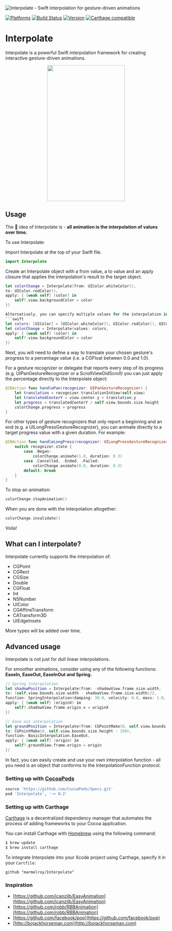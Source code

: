 ![Interpolate - Swift interpolation for gesture-driven animations](https://cloud.githubusercontent.com/assets/889949/14937965/8b70c90a-0f16-11e6-972a-0ffa39df3e3d.png)


[![Platforms](https://img.shields.io/badge/platforms-iOS%20%7C%20tvOS-orange.svg)](https://github.com/marmelroy/Interpolate)
[![Build Status](https://travis-ci.org/marmelroy/Interpolate.svg?branch=master)](https://travis-ci.org/marmelroy/Interpolate)
[![Version](http://img.shields.io/cocoapods/v/Interpolate.svg)](http://cocoapods.org/?q=Interpolate)
[![Carthage compatible](https://img.shields.io/badge/Carthage-compatible-4BC51D.svg?style=flat)](https://github.com/Carthage/Carthage)

# Interpolate
Interpolate is a powerful Swift interpolation framework for creating interactive gesture-driven animations.

<p align="center"><img src="http://i.giphy.com/26FxolLz3AR1oz61y.gif" width="242" height="425"/></p>

## Usage

The :key: idea  of Interpolate is -
**all animation is the interpolation of values over time.**    

To use Interpolate:

Import Interpolate at the top of your Swift file.

```swift
import Interpolate
```

Create an Interpolate object with a from value, a to value and an apply closure that applies the interpolation's result to the target object.

```swift
let colorChange = Interpolate(from: UIColor.whiteColor(),
to: UIColor.redColor(),
apply: { [weak self] (color) in
    self?.view.backgroundColor = color
})

Alternatively, you can specify multiple values for the interpolation in an array. The Swift compiler might have issues to infer the type of the array so it's best to be explicit. 
```swift
let colors: [UIColor] = [UIColor.whiteColor(), UIColor.redColor(), UIColor.greenColor()]
let colorChange = Interpolate(values: colors,
apply: { [weak self] (color) in
    self?.view.backgroundColor = color
})
```

Next, you will need to define a way to translate your chosen gesture's progress to a percentage value (i.e. a CGFloat between 0.0 and 1.0).

For a gesture recognizer or delegate that reports every step of its progress (e.g. UIPanGestureRecognizer or a ScrollViewDidScroll) you can just apply the percentage directly to the Interpolate object:
```swift
@IBAction func handlePan(recognizer: UIPanGestureRecognizer) {
    let translation = recognizer.translationInView(self.view)
    let translatedCenterY = view.center.y + translation.y
    let progress = translatedCenterY / self.view.bounds.size.height
    colorChange.progress = progress
}
```

For other types of gesture recognizers that only report a beginning and an end (e.g. a UILongPressGestureRecognizer), you can animate directly to a target progress value with a given duration. For example:
```swift
@IBAction func handleLongPress(recognizer: UILongPressGestureRecognizer) {
    switch recognizer.state {
        case .Began:
            colorChange.animate(1.0, duration: 0.3)
        case .Cancelled, .Ended, .Failed:
            colorChange.animate(0.0, duration: 0.3)
        default: break
    }
}
```

To stop an animation:
```swift
colorChange.stopAnimation()
```

When you are done with the interpolation altogether:
```swift
colorChange.invalidate()
```

Voila!

## What can I interpolate?

Interpolate currently supports the interpolation of:
- CGPoint
- CGRect
- CGSize
- Double
- CGFloat
- Int
- NSNumber
- UIColor
- CGAffineTransform
- CATransform3D
- UIEdgeInsets

More types will be added over time.

## Advanced usage

Interpolate is not just for dull linear interpolations.

For smoother animations, consider using any of the following functions: **EaseIn, EaseOut, EaseInOut and Spring.**

```swift
// Spring interpolation
let shadowPosition = Interpolate(from: -shadowView.frame.size.width,
to: (self.view.bounds.size.width - shadowView.frame.size.width)/2,
function: SpringInterpolation(damping: 30.0, velocity: 0.0, mass: 1.0, stiffness: 100.0),
apply: { [weak self] (originX) in
    self?.shadowView.frame.origin.x = originX
})

// Ease out interpolation
let groundPosition = Interpolate(from: CGPointMake(0, self.view.bounds.size.height),
to: CGPointMake(0, self.view.bounds.size.height - 150),
function: BasicInterpolation.EaseOut,
apply: { [weak self] (origin) in
    self?.groundView.frame.origin = origin
})
```

In fact, you can easily create and use your own interpolation function - all you need is an object that conforms to the InterpolationFunction protocol.

### Setting up with [CocoaPods](http://cocoapods.org/?q=Interpolate)
```ruby
source 'https://github.com/CocoaPods/Specs.git'
pod 'Interpolate', '~> 0.2'
```

### Setting up with Carthage

[Carthage](https://github.com/Carthage/Carthage) is a decentralized dependency manager that automates the process of adding frameworks to your Cocoa application.

You can install Carthage with [Homebrew](http://brew.sh/) using the following command:

```bash
$ brew update
$ brew install carthage
```

To integrate Interpolate into your Xcode project using Carthage, specify it in your `Cartfile`:

```ogdl
github "marmelroy/Interpolate"
```

### Inspiration
- [https://github.com/icanzilb/EasyAnimation](https://github.com/icanzilb/EasyAnimation)
- [https://github.com/robb/RBBAnimation](https://github.com/robb/RBBAnimation)
- [https://github.com/facebook/pop](https://github.com/facebook/pop)
- [http://bojackhorseman.com](http://bojackhorseman.com)

